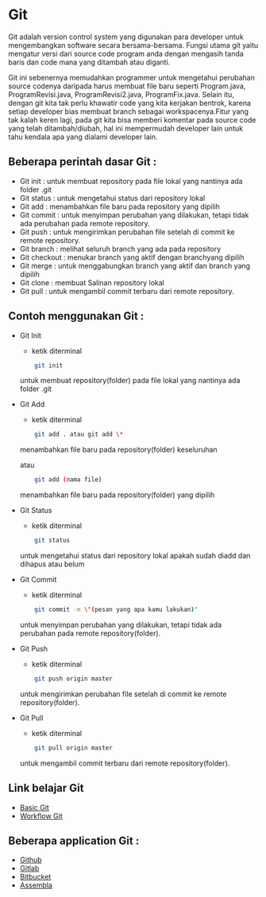 # Git
Git adalah version control system yang digunakan para developer untuk mengembangkan software secara bersama-bersama. Fungsi utama git yaitu mengatur versi dari source code program anda dengan mengasih tanda baris dan code mana yang ditambah atau diganti.

Git ini sebenernya memudahkan programmer untuk mengetahui perubahan source codenya daripada harus membuat file baru seperti Program.java, ProgramRevisi.java,  ProgramRevisi2.java, ProgramFix.java. Selain itu, dengan git kita tak perlu khawatir code yang kita kerjakan bentrok, karena setiap developer bias membuat branch sebagai workspacenya.Fitur yang tak kalah keren lagi, pada git kita bisa memberi komentar pada source code yang telah ditambah/diubah, hal ini mempermudah developer lain untuk tahu  kendala apa yang dialami developer lain.

## Beberapa perintah dasar Git :
* Git init : untuk membuat repository pada file lokal yang nantinya ada folder .git
* Git status : untuk mengetahui status dari repository lokal
* Git add : menambahkan file baru pada repository yang dipilih
* Git commit : untuk menyimpan perubahan yang dilakukan, tetapi tidak ada perubahan pada remote repository.
* Git push : untuk mengirimkan perubahan file setelah di commit ke remote repository.
* Git branch : melihat seluruh branch yang ada pada repository
* Git checkout : menukar branch yang aktif dengan branchyang dipilih
* Git merge : untuk menggabungkan branch yang aktif dan branch yang dipilih
* Git clone : membuat Salinan repository lokal
* Git pull : untuk mengambil commit terbaru dari remote repository.

## Contoh menggunakan Git :
* Git Init
    - ketik diterminal
    ``` bash
        git init
    ```
    untuk membuat repository(folder) pada file lokal yang nantinya ada folder .git

* Git Add
    - ketik diterminal
    ``` bash
        git add . atau git add \*
    ```
    menambahkan file baru pada repository(folder) keseluruhan

    atau

    ``` bash
        git add (nama file)
    ```
    menambahkan file baru pada repository(folder) yang dipilih

* Git Status
    - ketik diterminal
    ``` bash
        git status
    ```
    untuk mengetahui status dari repository lokal apakah sudah diadd dan dihapus atau belum

* Git Commit
    - ketik diterminal
    ``` bash
        git commit -m \"(pesan yang apa kamu lakukan)"
    ```
    untuk menyimpan perubahan yang dilakukan, tetapi tidak ada perubahan pada remote repository(folder).

* Git Push
    - ketik diterminal
    ``` bash
        git push origin master
    ```
    untuk mengirimkan perubahan file setelah di commit ke remote repository(folder).

* Git Pull
    - ketik diterminal
    ``` bash
        git pull origin master
    ```
    untuk mengambil commit terbaru dari remote repository(folder).



## Link belajar Git
* [Basic Git](https://www.atlassian.com/git)
* [Workflow Git](https://medium.com/quick-code/top-tutorials-to-learn-git-for-beginners-622289ffdfe5)

## Beberapa application Git :
* [Github](https://github.com)
* [Gitlab](https://about.gitlab.com)
* [Bitbucket](https://bitbucket.org)
* [Assembla](https://www.assembla.com/home)